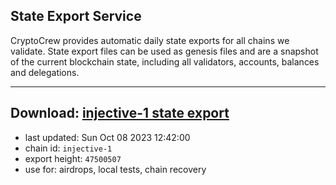 ## State Export Service
CryptoCrew provides automatic daily state exports for all chains we validate. State export files can be used as genesis files and are a snapshot of the current blockchain state, including all validators, accounts, balances and delegations.

---
**Download: [injective-1 state export](https://dl.ccvalidators.com/SERVICE/injective/injective-1_export_47500507.json)**
---

- last updated: Sun Oct 08 2023 12:42:00
- chain id: `injective-1`
- export height: `47500507`
- use for: airdrops, local tests, chain recovery
